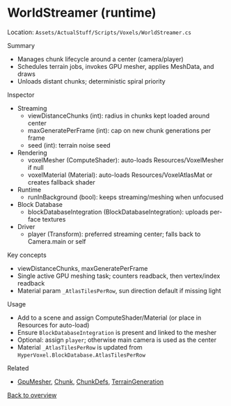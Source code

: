 # WorldStreamer (runtime)

Location: `Assets/ActualStuff/Scripts/Voxels/WorldStreamer.cs`

Summary
- Manages chunk lifecycle around a center (camera/player)
- Schedules terrain jobs, invokes GPU mesher, applies MeshData, and draws
- Unloads distant chunks; deterministic spiral priority

Inspector
- Streaming
	- viewDistanceChunks (int): radius in chunks kept loaded around center
	- maxGeneratePerFrame (int): cap on new chunk generations per frame
	- seed (int): terrain noise seed
- Rendering
	- voxelMesher (ComputeShader): auto-loads Resources/VoxelMesher if null
	- voxelMaterial (Material): auto-loads Resources/VoxelAtlasMat or creates fallback shader
- Runtime
	- runInBackground (bool): keeps streaming/meshing when unfocused
- Block Database
	- blockDatabaseIntegration (BlockDatabaseIntegration): uploads per-face textures
- Driver
	- player (Transform): preferred streaming center; falls back to Camera.main or self

Key concepts
- viewDistanceChunks, maxGeneratePerFrame
- Single active GPU meshing task; counters readback, then vertex/index readback
- Material param `_AtlasTilesPerRow`, sun direction default if missing light

Usage
- Add to a scene and assign ComputeShader/Material (or place in Resources for auto-load)
- Ensure `BlockDatabaseIntegration` is present and linked to the mesher
- Optional: assign `player`; otherwise main camera is used as the center
- Material `_AtlasTilesPerRow` is updated from `HyperVoxel.BlockDatabase.AtlasTilesPerRow`

Related
- [GpuMesher](gpu-mesher.md), [Chunk](chunk.md), [ChunkDefs](chunk-defs.md), [TerrainGeneration](terrain-generation.md)

[Back to overview](../overview.md)
